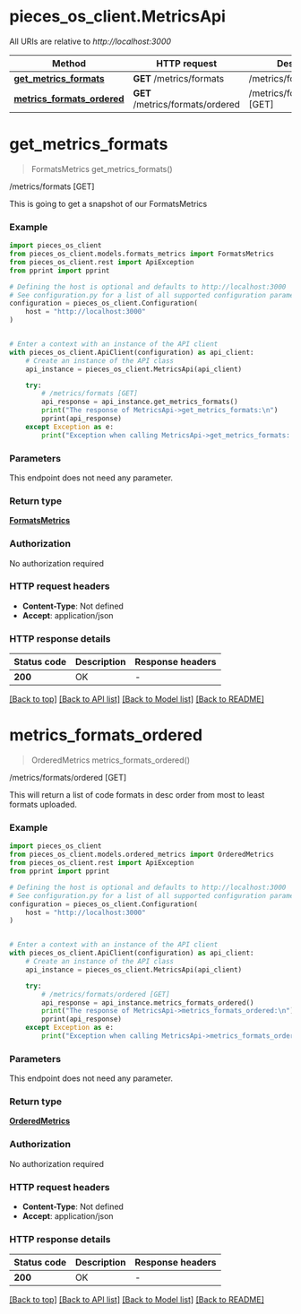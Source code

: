 # pieces_os_client.MetricsApi

All URIs are relative to *http://localhost:3000*

Method | HTTP request | Description
------------- | ------------- | -------------
[**get_metrics_formats**](MetricsApi.md#get_metrics_formats) | **GET** /metrics/formats | /metrics/formats [GET]
[**metrics_formats_ordered**](MetricsApi.md#metrics_formats_ordered) | **GET** /metrics/formats/ordered | /metrics/formats/ordered [GET]


# **get_metrics_formats**
> FormatsMetrics get_metrics_formats()

/metrics/formats [GET]

This is going to get a snapshot of our FormatsMetrics

### Example


```python
import pieces_os_client
from pieces_os_client.models.formats_metrics import FormatsMetrics
from pieces_os_client.rest import ApiException
from pprint import pprint

# Defining the host is optional and defaults to http://localhost:3000
# See configuration.py for a list of all supported configuration parameters.
configuration = pieces_os_client.Configuration(
    host = "http://localhost:3000"
)


# Enter a context with an instance of the API client
with pieces_os_client.ApiClient(configuration) as api_client:
    # Create an instance of the API class
    api_instance = pieces_os_client.MetricsApi(api_client)

    try:
        # /metrics/formats [GET]
        api_response = api_instance.get_metrics_formats()
        print("The response of MetricsApi->get_metrics_formats:\n")
        pprint(api_response)
    except Exception as e:
        print("Exception when calling MetricsApi->get_metrics_formats: %s\n" % e)
```



### Parameters

This endpoint does not need any parameter.

### Return type

[**FormatsMetrics**](FormatsMetrics.md)

### Authorization

No authorization required

### HTTP request headers

 - **Content-Type**: Not defined
 - **Accept**: application/json

### HTTP response details

| Status code | Description | Response headers |
|-------------|-------------|------------------|
**200** | OK |  -  |

[[Back to top]](#) [[Back to API list]](../README.md#documentation-for-api-endpoints) [[Back to Model list]](../README.md#documentation-for-models) [[Back to README]](../README.md)

# **metrics_formats_ordered**
> OrderedMetrics metrics_formats_ordered()

/metrics/formats/ordered [GET]

This will return a list of code formats in desc order from most to least formats uploaded.

### Example


```python
import pieces_os_client
from pieces_os_client.models.ordered_metrics import OrderedMetrics
from pieces_os_client.rest import ApiException
from pprint import pprint

# Defining the host is optional and defaults to http://localhost:3000
# See configuration.py for a list of all supported configuration parameters.
configuration = pieces_os_client.Configuration(
    host = "http://localhost:3000"
)


# Enter a context with an instance of the API client
with pieces_os_client.ApiClient(configuration) as api_client:
    # Create an instance of the API class
    api_instance = pieces_os_client.MetricsApi(api_client)

    try:
        # /metrics/formats/ordered [GET]
        api_response = api_instance.metrics_formats_ordered()
        print("The response of MetricsApi->metrics_formats_ordered:\n")
        pprint(api_response)
    except Exception as e:
        print("Exception when calling MetricsApi->metrics_formats_ordered: %s\n" % e)
```



### Parameters

This endpoint does not need any parameter.

### Return type

[**OrderedMetrics**](OrderedMetrics.md)

### Authorization

No authorization required

### HTTP request headers

 - **Content-Type**: Not defined
 - **Accept**: application/json

### HTTP response details

| Status code | Description | Response headers |
|-------------|-------------|------------------|
**200** | OK |  -  |

[[Back to top]](#) [[Back to API list]](../README.md#documentation-for-api-endpoints) [[Back to Model list]](../README.md#documentation-for-models) [[Back to README]](../README.md)

